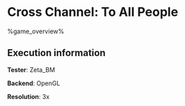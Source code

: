 # Cross Channel: To All People 

%game_overview%

## Execution information

**Tester**: Zeta_BM

**Backend**: OpenGL

**Resolution**: 3x